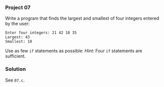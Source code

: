 ### Project 07

Write a program that finds the largest and smallest of four integers entered by
the user:

```
Enter four integers: 21 42 10 35
Largest: 43
Smallest: 10
```

Use as few `if` statements as possible: _Hint_: Four `if` statements are
sufficient.

### Solution

See `07.c`.
